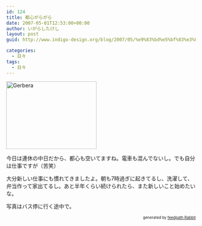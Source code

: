 ```yaml
---
id: 124
title: 都心がらがら
date: 2007-05-01T12:53:00+00:00
author: いがらしたけし
layout: post
guid: http://www.indigo-design.org/blog/2007/05/%e9%83%bd%e5%bf%83%e3%81%8c%e3%82%89%e3%81%8c%e3%82%89/

categories:
  - 日々
tags:
  - 日々
---
```

[<img src="http://farm1.static.flickr.com/208/483882828_ae73020da8_m.jpg" alt="Gerbera" height="180" width="240" />](http://www.flickr.com/photos/takeshi81/483882828/ "Photo Sharing")

今日は連休の中日だから、都心も空いてますね。電車も混んでないし。でも自分は仕事ですが（苦笑）

大分新しい仕事にも慣れてきましたよ。朝も7時過ぎに起きてるし、洗濯して、弁当作って家出てるし。あと半年くらい続けられたら、また新しいこと始めたいな。

写真はバス停に行く途中で。

<div style="text-align: right;font-size: 10px">
  &nbsp;&nbsp;<span>generated by <a href="http://feedpath.jp" title="feedpath Rabbit" target="_blank">feedpath Rabbit</a></span>
</div>
